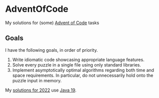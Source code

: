 # AdventOfCode

My solutions for (some) [Advent of Code](https://adventofcode.com) tasks

## Goals

I have the following goals, in order of priority.

 1. Write idiomatic code showcasing appropriate language features.
 1. Solve every puzzle in a single file using only standard libraries.
 1. Implement asymptotically optimal algorithms regarding both time and space requirements. In particular, do not unnecessarily hold onto the puzzle input in memory.

My [solutions for 2022](/sebfisch/AdventOfCode/tree/latest/year2022) 
use [Java 19](https://openjdk.org/projects/jdk/19/).
